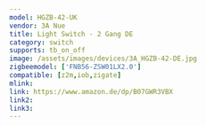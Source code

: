```yaml
---
model: HGZB-42-UK
vendor: 3A Nue 
title: Light Switch - 2 Gang DE
category: switch
supports: tb_on_off
image: /assets/images/devices/3A_HGZB-42-DE.jpg
zigbeemodel: ['FNB56-ZSW01LX2.0']
compatible: [z2m,iob,zigate]
mlink: 
link: https://www.amazon.de/dp/B07GWR3VBX
link2: 
link3: 
---
```


